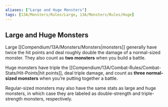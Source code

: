 ```yaml
---
aliases: ["Large and Huge Monsters"]
tags: [13A/Monsters/Rules/Large, 13A/Monsters/Rules/Huge]
---
```


## Large and Huge Monsters

Large [[Compendium/13A/Monsters/Monsters|monsters]] generally have twice the hit points and deal roughly double the damage of a normal-sized monster. They also count as **two monsters** when you build a battle.

Huge monsters have triple the [[Compendium/13A/Combat-Rules/Combat-Stats/Hit-Points|hit points]], deal triple damage, and count as **three normal-sized monsters** when you’re putting together a battle.

Regular-sized monsters may also have the same stats as large and huge monsters, in which case they are labeled as double-strength and triple-strength monsters, respectively.
